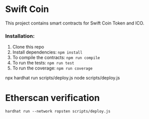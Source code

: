 # Swift Coin

This project contains smart contracts for Swift Coin Token and ICO.

### Installation:
1. Clone this repo
2. Install dependencies: `npm install`
3. To compile the contracts: `npm run compile`
4. To run the tests: `npm run test`
5. To run the coverage: `npm run coverage`


npx hardhat run scripts/deploy.js
node scripts/deploy.js

# Etherscan verification
```shell
hardhat run --network ropsten scripts/deploy.js
```